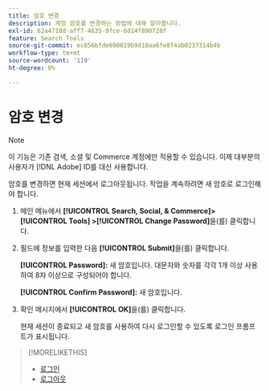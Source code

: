 ```yaml
---
title: 암호 변경
description: 계정 암호를 변경하는 방법에 대해 알아봅니다.
exl-id: 62a4710d-aff7-4635-9fce-6d14f890728f
feature: Search Tools
source-git-commit: ec856bfde690019b9d18aa6fe8f4ab0237314b4b
workflow-type: tm+mt
source-wordcount: '119'
ht-degree: 0%

---
```


# 암호 변경

>[!NOTE]
>
>이 기능은 기존 검색, 소셜 및 Commerce 계정에만 적용할 수 있습니다. 이제 대부분의 사용자가 [!DNL Adobe] ID를 대신 사용합니다.<!-- Replace this with a new topic with the new info. pointing to ?where? [Not the correct place!!! https://experienceleague.adobe.com/en/docs/core-services/interface/experience-cloud#manage-your-user-profile] -->

암호를 변경하면 현재 세션에서 로그아웃됩니다. 작업을 계속하려면 새 암호로 로그인해야 합니다.

1. 메인 메뉴에서 **[!UICONTROL Search, Social, & Commerce]> [!UICONTROL Tools] >[!UICONTROL Change Password]**&#x200B;을(를) 클릭합니다.

1. 필드에 정보를 입력한 다음 **[!UICONTROL Submit]**&#x200B;을(를) 클릭합니다.

   **[!UICONTROL Password]:** 새 암호입니다. 대문자와 숫자를 각각 1개 이상 사용하여 8자 이상으로 구성되어야 합니다.

   **[!UICONTROL Confirm Password]:** 새 암호입니다.

1. 확인 메시지에서 **[!UICONTROL OK]**&#x200B;을(를) 클릭합니다.

   현재 세션이 종료되고 새 암호를 사용하여 다시 로그인할 수 있도록 로그인 프롬프트가 표시됩니다.

>[!MORELIKETHIS]
>
>* [로그인](/help/search-social-commerce/getting-started/sign-in.md)
>* [로그아웃](/help/search-social-commerce/getting-started/sign-out.md)
